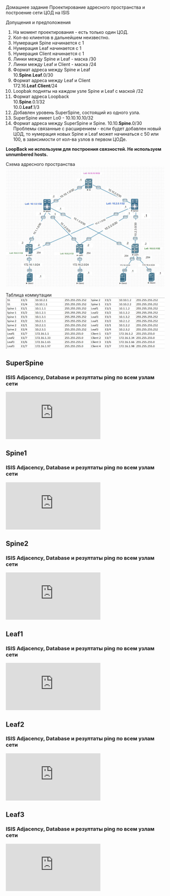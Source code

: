 
Домашнее задание
Проектирование адресного пространства и построение сети ЦОД на ISIS

Допущения и предположения
1. На момент проектирования - есть только один ЦОД.
2. Кол-во клиентов в дальнейшем неизвестно.
3. Нумерация Spine начинается с 1
4. Нумерация Leaf начинается с 1
5. Нумерация Client начинается с 1
6. Линки между Spine и Leaf - маска /30
7. Линки между Leaf и Client  - маска /24
8. Формат адреса между Spine и Leaf  
         10.__Spine__.__Leaf__.0/30
9. Формат адреса между Leaf и Client  
         172.16.__Leaf__.__Client__/24  
10. Loopbak подняты на каждом узле Spine и Leaf с маской /32
11. Формат адреса Loopback  
          10.__Spine__.0.1/32  
          10.0.__Leaf__.1/3
12. Добавлен уровень SuperSpine, состоящий из одного узла.
13. SuperSpine имеет Lo0 - 10.10.10.10/32
14. Формат адреса между SuperSpine и Spine.
          10.10.__Spine__.0/30
Проблемы связанные с расширением - если будет добавлен новый ЦОД, то нумерация новых Spine и Leaf может начинаться с 50 или 100, 
в зависимости от кол-ва узлов в первом ЦОДе.  

__LoopBack не используем для построения связностей. Не используем unnumbered hosts.__

Схема адресного пространства
![alt-текст](https://github.com/AndreyIvanov1972/Otus-COD/blob/main/DZ2/dz2-shema%20seti-1.JPG  "Схема адресного пространства")  

Таблица коммутации  
![alt-текст](https://github.com/AndreyIvanov1972/Otus-COD/blob/main/DZ2/HostConnectionTable.JPG)


## SuperSpine 
### ISIS Adjacency, Database и резултаты ping по всем узлам сети

![alt-текст](https://github.com/AndreyIvanov1972/Otus-COD/edit/main/DZ3/SS-result.txt)


## Spine1 
### ISIS Adjacency, Database и резултаты ping по всем узлам сети

![alt-текст](https://github.com/AndreyIvanov1972/Otus-COD/edit/main/DZ3/Spine1-result.txt)

## Spine2 
### ISIS Adjacency, Database и резултаты ping по всем узлам сети

![alt-текст](https://github.com/AndreyIvanov1972/Otus-COD/edit/main/DZ3/Spine2-result.txt)

## Leaf1 
### ISIS Adjacency, Database и резултаты ping по всем узлам сети

![alt-текст](https://github.com/AndreyIvanov1972/Otus-COD/edit/main/DZ3/Leaf1-result.txt)


## Leaf2 
### ISIS Adjacency, Database и резултаты ping по всем узлам сети

![alt-текст](https://github.com/AndreyIvanov1972/Otus-COD/edit/main/DZ3/Leaf2-result.txt)

## Leaf3 
### ISIS Adjacency, Database и резултаты ping по всем узлам сети

![alt-текст](https://github.com/AndreyIvanov1972/Otus-COD/edit/main/DZ3/Leaf3-result.txt)

